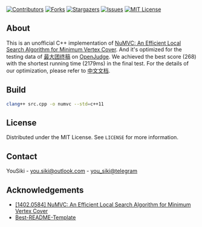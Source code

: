 <!--
*** README.md
*** Based on GitHub repo: Best-README-Template
*** https://github.com/othneildrew/Best-README-Template
-->


<!-- PROJECT SHIELDS -->
[![Contributors][contributors-shield]][contributors-url]
[![Forks][forks-shield]][forks-url]
[![Stargazers][stars-shield]][stars-url]
[![Issues][issues-shield]][issues-url]
[![MIT License][license-shield]][license-url]



<!-- ABOUT THE PROJECT -->
## About

This is an unofficial C++ implementation of [NuMVC: An Efficient Local Search Algorithm for Minimum Vertex Cover](http://arxiv.org/abs/1402.0584).
And it's optimized for the testing data of [最大团终稿](http://dapractise.openjudge.cn/2020mcvfinal/1/) on [OpenJudge](http://dapractise.openjudge.cn/).
We achieved the best score (268) with the shortest running time (2179ms) in the final test. For the details of our optimization, please refer to [中文文档](README-CN.md). 


<!-- Build -->
## Build

```bash
clang++ src.cpp -o numvc --std=c++11
```


<!-- LICENSE -->
## License

Distributed under the MIT License. See `LICENSE` for more information.



<!-- CONTACT -->
## Contact

YouSiki - [you.siki@outlook.com](mailto:you.siki@outlook.com) - [you_siki@telegram](https://t.me/you_siki)


<!-- ACKNOWLEDGEMENTS -->
## Acknowledgements

- [[1402.0584] NuMVC: An Efficient Local Search Algorithm for Minimum Vertex Cover](https://arxiv.org/abs/1402.0584)
- [Best-README-Template](https://github.com/othneildrew/Best-README-Template)


<!-- MARKDOWN LINKS & IMAGES -->
[contributors-shield]: https://img.shields.io/github/contributors/yousiki/NuMVC.svg?style=for-the-badge
[contributors-url]: https://github.com/yousiki/NuMVC/graphs/contributors
[forks-shield]: https://img.shields.io/github/forks/yousiki/NuMVC.svg?style=for-the-badge
[forks-url]: https://github.com/yousiki/NuMVC/network/members
[stars-shield]: https://img.shields.io/github/stars/yousiki/NuMVC.svg?style=for-the-badge
[stars-url]: https://github.com/yousiki/NuMVC/stargazers
[issues-shield]: https://img.shields.io/github/issues/yousiki/NuMVC.svg?style=for-the-badge
[issues-url]: https://github.com/yousiki/NuMVC/issues
[license-shield]: https://img.shields.io/github/license/yousiki/NuMVC.svg?style=for-the-badge
[license-url]: https://github.com/yousiki/NuMVC/blob/master/LICENSE
